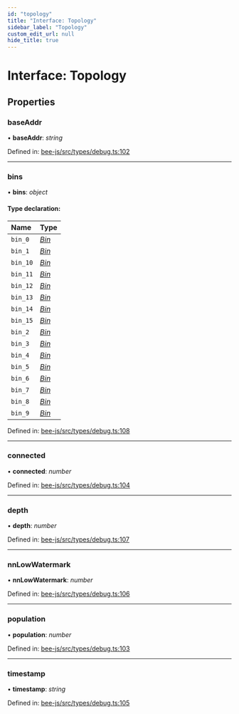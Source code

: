 ```yaml
---
id: "topology"
title: "Interface: Topology"
sidebar_label: "Topology"
custom_edit_url: null
hide_title: true
---
```


# Interface: Topology

## Properties

### baseAddr

• **baseAddr**: *string*

Defined in: [bee-js/src/types/debug.ts:102](https://github.com/ethersphere/bee-js/blob/7260ee1/src/types/debug.ts#L102)

___

### bins

• **bins**: *object*

#### Type declaration:

Name | Type |
:------ | :------ |
`bin_0` | [*Bin*](bin.md) |
`bin_1` | [*Bin*](bin.md) |
`bin_10` | [*Bin*](bin.md) |
`bin_11` | [*Bin*](bin.md) |
`bin_12` | [*Bin*](bin.md) |
`bin_13` | [*Bin*](bin.md) |
`bin_14` | [*Bin*](bin.md) |
`bin_15` | [*Bin*](bin.md) |
`bin_2` | [*Bin*](bin.md) |
`bin_3` | [*Bin*](bin.md) |
`bin_4` | [*Bin*](bin.md) |
`bin_5` | [*Bin*](bin.md) |
`bin_6` | [*Bin*](bin.md) |
`bin_7` | [*Bin*](bin.md) |
`bin_8` | [*Bin*](bin.md) |
`bin_9` | [*Bin*](bin.md) |

Defined in: [bee-js/src/types/debug.ts:108](https://github.com/ethersphere/bee-js/blob/7260ee1/src/types/debug.ts#L108)

___

### connected

• **connected**: *number*

Defined in: [bee-js/src/types/debug.ts:104](https://github.com/ethersphere/bee-js/blob/7260ee1/src/types/debug.ts#L104)

___

### depth

• **depth**: *number*

Defined in: [bee-js/src/types/debug.ts:107](https://github.com/ethersphere/bee-js/blob/7260ee1/src/types/debug.ts#L107)

___

### nnLowWatermark

• **nnLowWatermark**: *number*

Defined in: [bee-js/src/types/debug.ts:106](https://github.com/ethersphere/bee-js/blob/7260ee1/src/types/debug.ts#L106)

___

### population

• **population**: *number*

Defined in: [bee-js/src/types/debug.ts:103](https://github.com/ethersphere/bee-js/blob/7260ee1/src/types/debug.ts#L103)

___

### timestamp

• **timestamp**: *string*

Defined in: [bee-js/src/types/debug.ts:105](https://github.com/ethersphere/bee-js/blob/7260ee1/src/types/debug.ts#L105)
